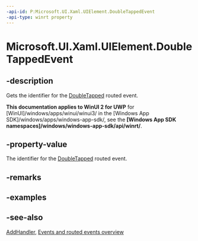 ```yaml
---
-api-id: P:Microsoft.UI.Xaml.UIElement.DoubleTappedEvent
-api-type: winrt property
---
```


<!-- Property syntax
public Windows.UI.Xaml.RoutedEvent DoubleTappedEvent { get; }
-->

# Microsoft.UI.Xaml.UIElement.DoubleTappedEvent

## -description
Gets the identifier for the [DoubleTapped](uielement_doubletapped.md) routed event.

**This documentation applies to WinUI 2 for UWP** for [WinUI]/windows/apps/winui/winui3/ in the [Windows App SDK]/windows/apps/windows-app-sdk/, see the **[Windows App SDK namespaces]/windows/windows-app-sdk/api/winrt/**.

## -property-value
The identifier for the [DoubleTapped](uielement_doubletapped.md) routed event.

## -remarks

## -examples

## -see-also
[AddHandler](uielement_addhandler_1350394113.md), [Events and routed events overview](/windows/uwp/xaml-platform/events-and-routed-events-overview)
